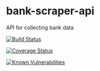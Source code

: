 # bank-scraper-api
API for collecting bank data

[![Build Status](https://travis-ci.org/samucars/bank-scraper-api.svg?branch=master)](https://travis-ci.org/samucars/bank-scraper-api)

[![Coverage Status](https://coveralls.io/repos/github/samucars/bank-scraper-api/badge.svg)](https://coveralls.io/github/samucars/bank-scraper-api)

[![Known Vulnerabilities](https://snyk.io/test/github/{samucars}/{bank-scraper-api}/badge.svg)](https://snyk.io/test/github/{samucars}/{bank-scraper-api})
